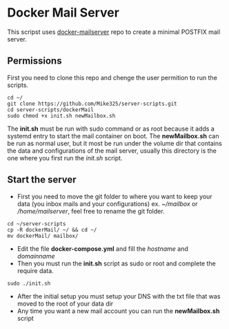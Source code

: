 # Docker Mail Server

This scripst uses [docker-mailserver](https://github.com/tomav/docker-mailserver) repo to create a minimal POSTFIX mail server.


## Permissions

First you need to clone this repo and chenge the user permition to run the scripts.

```
cd ~/
git clone https://github.com/Mike325/server-scripts.git
cd server-scripts/dockerMail
sudo chmod +x init.sh newMailbox.sh

```
The **init.sh** must be run with sudo command or as root because it adds a systemd entry to start the mail container on boot.
The **newMailbox.sh** can be run as normal user, but it most be run under the volume dir that contains the data and configurations of the mail server, usually this directory is the one where you first run the *init.sh* script.

## Start the server

* First you need to move the git folder to where you want to keep your data (you inbox mails and your configurations) ex. *~/mailbox* or */home/mailserver*, feel free to rename the git folder.

```
cd ~/server-scripts
cp -R dockerMail/ ~/ && cd ~/
mv dockerMail/ mailbox/
```

* Edit the file **docker-compose.yml** and fill the *hostname* and *domainname* 
* Then you must run the **init.sh** script as sudo or root and complete the require data.

```
sudo ./init.sh
```
* After the initial setup you must setup your DNS with the txt file that was moved to the root of your data dir
* Any time you want a new mail account you can run the **newMailbox.sh** script

